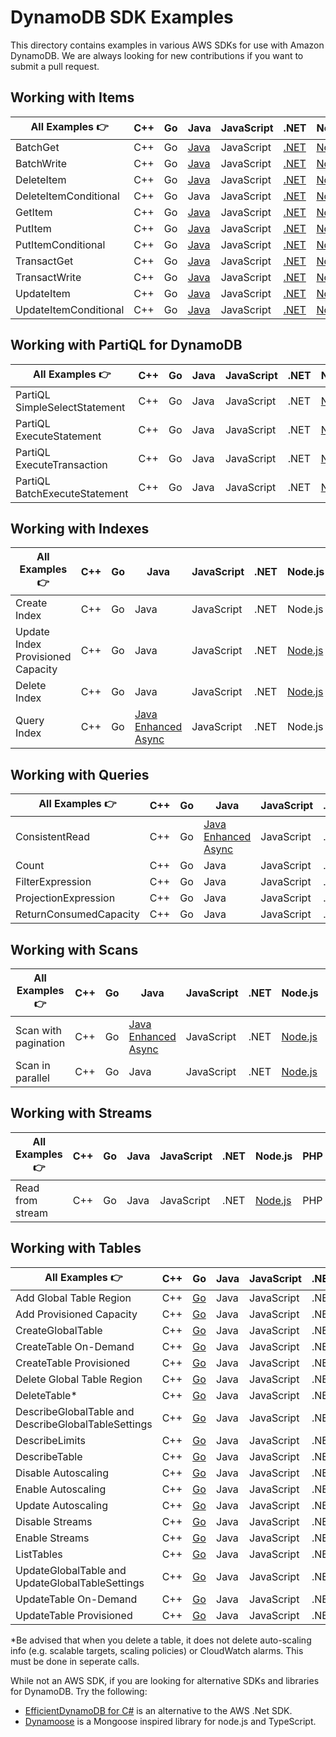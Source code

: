 # DynamoDB SDK Examples

This directory contains examples in various AWS SDKs for use with Amazon DynamoDB. We are always looking for new contributions if you want to submit a pull request.

## Working with Items

| All Examples 👉       | C++ | Go  | Java | JavaScript | .NET                                         | Node.js                                                          | PHP | Python                                                         | Rust |
| --------------------- | --- | --- | ---- | ---------- | -------------------------------------------- | ---------------------------------------------------------------- | --- | -------------------------------------------------------------- | ---- |
| BatchGet              | C++ | Go  | [Java](./java/WorkingWithItems/BatchGetItem.java) | JavaScript | [.NET](./dotnet/WorkingWithItems/BatchGetItem.cs)         | [Node.js](./node.js/WorkingWithItems/batch-get.js)               | PHP | [Python](./python/WorkingWithItems/batch_get.py)               | [Rust](./rust/working_with_items/src/batch-get/main.rs) |
| BatchWrite            | C++ | Go  | [Java](./java/WorkingWithItems/BatchWriteItem.java) | JavaScript | [.NET](./dotnet/WorkingWithItems/BatchWriteItem.cs)       | [Node.js](./node.js/WorkingWithItems/batch-write.js)             | PHP | [Python](./python/WorkingWithItems/batch_write.py)             | [Rust](./rust/working_with_items/src/batch-write/main.rs) |
| DeleteItem            | C++ | Go  | [Java](./java/WorkingWithItems/DeleteItem.java) | JavaScript | [.NET](./dotnet/WorkingWithItems/DeleteItem.cs)            | [Node.js](./node.js/WorkingWithItems/delete-item.js)             | PHP | [Python](./python/WorkingWithItems/delete_item.py)                                                       | [Rust](./rust/working_with_items/src/delete-item/main.rs) |
| DeleteItemConditional | C++ | Go  | Java | JavaScript | [.NET](./dotnet/WorkingWithItems/DeleteItemConditional.cs) | [Node.js](./node.js/WorkingWithItems/delete-item.js)                                                        | PHP | [Python](./python/WorkingWithItems/delete_item2.py)                                                          | Rust |
| GetItem               | C++ | Go  | [Java](./java/WorkingWithItems/GetItem.java) | JavaScript | [.NET](./dotnet/WorkingWithItems/GetItem.cs)               | [Node.js](./node.js/WorkingWithItems/get-item.js)                | PHP | [Python](./python/WorkingWithItems/get_item.py)                | [Rust](./rust/working_with_items/src/get-item/main.rs) |
| PutItem               | C++ | Go  | [Java](./java/WorkingWithItems/PutItem.java) | JavaScript | [.NET](./dotnet/WorkingWithItems/PutItem.cs)               | [Node.js](./node.js/WorkingWithItems/put-item.js)                | PHP | [Python](./python/WorkingWithItems/put_item.py)                | [Rust](./rust/working_with_items/src/put-item/main.rs) |
| PutItemConditional    | C++ | Go  | [Java](./java/WorkingWithItems/PutItemConditional.java) | JavaScript | [.NET](./dotnet/WorkingWithItems/PutItemConditional.cs)    | [Node.js](./node.js/WorkingWithItems/put-item-conditional.js)    | PHP | [Python](./python/WorkingWithItems/put_item_conditional.py)    | [Rust](./rust/working_with_items/src/conditional-put-item/main.rs) |
| TransactGet           | C++ | Go  | [Java](./java/WorkingWithItems/TransactGetItem.java) | JavaScript | [.NET](./dotnet/WorkingWithItems/TransactGetItems.cs)             | [Node.js](./node.js/WorkingWithItems/transact-get.js)            | PHP | [Python]((./python/WorkingWithItems/transact_get.py) )                                                         | [Rust](./rust/working_with_items/src/transact-get/main.rs) |
| TransactWrite         | C++ | Go  | [Java](./java/WorkingWithItems/TransactWriteItem.java) | JavaScript | [.NET](./dotnet/WorkingWithItems/TransactWriteItems.cs)           | [Node.js](./node.js/WorkingWithItems/transact-write.js)          | PHP | [Python](./python/WorkingWithItems/transact_write.py)          | [Rust](./rust/working_with_items/src/transact-put/main.rs) |
| UpdateItem            | C++ | Go  | [Java](./java/WorkingWithItems/UpdateItem.java)  | JavaScript | [.NET](./dotnet/WorkingWithItems/UpdateItem.cs)            | [Node.js](./node.js/WorkingWithItems/update-item.js)             | PHP | [Python](./python/WorkingWithItems/updating_item.py)           | [Rust](./rust/working_with_items/src/update-item/main.rs) |
| UpdateItemConditional | C++ | Go  | [Java](./java/WorkingWithItems/UpdateItemConditional.java) | JavaScript | [.NET](./dotnet/WorkingWithItems/UpdateItemConditional.cs) | [Node.js](./node.js/WorkingWithItems/update-item-conditional.js) | PHP | [Python](./python/WorkingWithItems/update_item_conditional.py) | [Rust](./rust/working_with_items/src/conditional-update-item/main.rs) |

## Working with PartiQL for DynamoDB

| All Examples 👉 | C++ | Go  | Java | JavaScript | .NET | Node.js | PHP | Python | Rust |
| --------------- | --- | --- | ---- | ---------- | ---- | ------- | --- | ------ | ---- |
| PartiQL SimpleSelectStatement | C++ | Go  | Java | JavaScript | .NET | [Node.js](./node.js/WorkingWithPartiQL/simple-select-statement.js) | PHP | [Python](./python/WorkingWithPartiQL/simple-select-statement.py) | Rust |
| PartiQL ExecuteStatement | C++ | Go  | Java | JavaScript | .NET | [Node.js](./node.js/WorkingWithPartiQL/execute-statement.js) | PHP | [Python](./python/WorkingWithPartiQL/execute-statement.py) | Rust |
| PartiQL ExecuteTransaction | C++ | Go  | Java | JavaScript | .NET | [Node.js](./node.js/WorkingWithPartiQL/execute-transaction.js) | PHP | [Python](./python/WorkingWithPartiQL/execute-transaction.py) | Rust |
| PartiQL BatchExecuteStatement | C++ | Go  | Java | JavaScript | .NET | [Node.js](./node.js/WorkingWithPartiQL/batch-execute-statement.js) | PHP | [Python](./python/WorkingWithPartiQL/batch-execute-statement.py) | Rust |

## Working with Indexes

| All Examples 👉 | C++ | Go  | Java | JavaScript | .NET | Node.js | PHP | Python | Rust |
| --------------- | --- | --- | ---- | ---------- | ---- | ------- | --- | ------ | ---- |
| Create Index    | C++ | Go  | Java | JavaScript | .NET | Node.js | PHP | Python | [Rust](./rust/working_with_indexes/src/create-index/main.rs) |
| Update Index Provisioned Capacity    | C++ | Go  | Java | JavaScript | .NET | [Node.js](./Node.js/WorkingWithIndexes/UpdateIndexProvisionedCapacity.js) | PHP | Python | Rust |
| Delete Index    | C++ | Go  | Java | JavaScript | .NET | [Node.js](./Node.js/WorkingWithIndexes/DeleteIndex.js) | PHP | Python | [Rust](./rust/working_with_indexes/src/delete-index/main.rs) |
| Query Index     | C++ | Go  | [Java Enhanced Async](./java/WorkingWithIndexes/TableAsyncQueryIndex.java)  | JavaScript | .NET | Node.js | PHP | Python | [Rust](./rust/working_with_indexes/src/query-index/main.rs) |

## Working with Queries

| All Examples 👉        | C++ | Go  | Java | JavaScript | .NET | Node.js                                                                   | PHP | Python                                                                  | Rust |
| ---------------------- | --- | --- | ---- | ---------- | ---- | ------------------------------------------------------------------------- | --- | ----------------------------------------------------------------------- | ---- |
| ConsistentRead         | C++ | Go  | [Java Enhanced Async](./java/WorkingWithQueries/TableAsyncQuery.java)  | JavaScript | .NET | [Node.js](./node.js/WorkingWithQueries/query-consistent-read.js)          | PHP | [Python](./python/WorkingWithQueries/query-consistent-read.py)          | [Rust](./rust/working_with_queries/src/query-consistent-read/main.rs) |
| Count                  | C++ | Go  | Java | JavaScript | .NET | [Node.js](./node.js/WorkingWithQueries/query-scan-count.js)               | PHP | [Python](./python/WorkingWithQueries/query-scan-count.py)               | Rust |
| FilterExpression       | C++ | Go  | Java | JavaScript | .NET | [Node.js](./node.js/WorkingWithQueries/query-filter-expression.js)        | PHP | [Python](./python/WorkingWithQueries/query_filter_expression.py)        | [Rust](./rust/working_with_queries/src/query-scan-filter/main.rs) |
| ProjectionExpression   | C++ | Go  | Java | JavaScript | .NET | [Node.js](./node.js/WorkingWithQueries/query-projection-expression.js)    | PHP | [Python](./python/WorkingWithQueries/query_projection_expression.py)    | [Rust](./rust/working_with_queries/src/query-projection/main.rs) |
| ReturnConsumedCapacity | C++ | Go  | Java | JavaScript | .NET | [Node.js](./node.js/WorkingWithQueries/query-return-consumed-capacity.js) | PHP | [Python](./python/WorkingWithQueries/query-return-consumed-capacity.py) | [Rust](./rust/working_with_queries/src/query-consumed-capacity/main.rs) |

## Working with Scans

| All Examples 👉          | C++ | Go  | Java | JavaScript | .NET | Node.js | PHP | Python | Rust |
| ------------------------ | --- | --- | ---- | ---------- | ---- | ------- | --- | ------ | ---- |
| Scan with pagination     | C++ | Go  | [Java Enhanced Async](./java/WorkingWithScans/TableAsyncScan.java) | JavaScript | .NET | [Node.js](./node.js/WorkingWithScans/scan-fetch-all-pagination.js) | PHP | Python | [Rust](./rust/working_with_scans/src/scan-with-pagination/main.rs) |
| Scan in parallel         | C++ | Go  | Java | JavaScript | .NET | [Node.js](./node.js/WorkingWithScans/scan-parallel-segments.js) | PHP | Python | [Rust](./rust/working_with_scans/src/scan-in-parallel/main.rs) |

## Working with Streams

| All Examples 👉  | C++ | Go  | Java | JavaScript | .NET | Node.js                                                | PHP | Python | Rust |
| ---------------- | --- | --- | ---- | ---------- | ---- | ------------------------------------------------------ | --- | ------ | ---- |
| Read from stream | C++ | Go  | Java | JavaScript | .NET | [Node.js](./node.js/WorkingWithStreams/read-stream.js) | PHP | Python | Rust |

## Working with Tables

| All Examples 👉                                     | C++ | Go  | Java | JavaScript | .NET | Node.js                                                                                   | PHP | Python                                                              | Rust |
| --------------------------------------------------- | --- | --- | ---- | ---------- | ---- | ----------------------------------------------------------------------------------------- | --- | ------------------------------------------------------------------- | ---- |
| Add Global Table Region                             | C++ | [Go](./golang/WorkingWithTables/addGlobalTableRegion/addGlobalTableRegion.go)  | Java | JavaScript | .NET | [Node.js](./node.js/WorkingWithTables/add-global-table-region.js)                         | PHP | [Python](./python/WorkingWithTables/add_global_table_region.py)     | Rust |
| Add Provisioned Capacity                            | C++ | [Go](./golang/WorkingWithTables/addProvisionedCapacity/addProvisionedCapacity.go)  | Java | JavaScript | .NET | [Node.js](./node.js/WorkingWithTables/add_provisioned_capacity.js)                        | PHP | [Python](./python/WorkingWithTables/add_provisioned_capacity.py)    | Rust |
| CreateGlobalTable                                   | C++ | [Go](./golang/WorkingWithTables/createGlobalTable/createGlobalTable.go)  | Java | JavaScript | .NET | [Node.js](./node.js/WorkingWithTables/create-global-table.js)                             | PHP | Python                                                              | Rust |
| CreateTable On-Demand                               | C++ | [Go](./golang/WorkingWithTables/createTableOnDemand/createTableOnDemand.go)  | Java | JavaScript | .NET | [Node.js](./node.js/WorkingWithTables/create_table_on_demand.js)                          | PHP | [Python](./python/WorkingWithTables/create_table_on-demand.py)      | [Rust](./rust/working_with_tables/src/create-table-on-demand/main.rs) |
| CreateTable Provisioned                             | C++ | [Go](./golang/WorkingWithTables/createTableProvisioned/createTableProvisioned.go)  | Java | JavaScript | .NET | [Node.js](./node.js/WorkingWithTables/create_table_provisioned.js)                        | PHP | [Python](./python/WorkingWithTables/create_table_provisioned.py)    | Rust |
| Delete Global Table Region                          | C++ | [Go](./golang/WorkingWithTables/deleteGlobalTableRegion/deleteGlobalTableRegion.go)  | Java | JavaScript | .NET | [Node.js](./node.js/WorkingWithTables/delete-global-table-region.js)                      | PHP | [Python](./python/WorkingWithTables/delete_global_table_region.py)  | Rust |
| DeleteTable*                                        | C++ | [Go](./golang/WorkingWithTables/deleteTable/deleteTable.go)  | Java | JavaScript | .NET | [Node.js](./node.js/WorkingWithTables/delete_table.js)                                    | PHP | [Python](./python/WorkingWithTables/delete_table.py)                | Rust |
| DescribeGlobalTable and DescribeGlobalTableSettings | C++ | [Go](./golang/WorkingWithTables/describeGlobalTable/describeGlobalTable.go)  | Java | JavaScript | .NET | [Node.js](./node.js/WorkingWithTables/describe-global-table-and-global-table-settings.js) | PHP | Python                                                              | Rust |
| DescribeLimits                                      | C++ | [Go](./golang/WorkingWithTables/describeLimits/describeLimits.go)  | Java | JavaScript | .NET | [Node.js](./node.js/WorkingWithTables/describe_limits.js)                                 | PHP | [Python](./python/WorkingWithTables/describe_limits.py)             | Rust |
| DescribeTable                                       | C++ | [Go](./golang/WorkingWithTables/describeTable/describeTable.go)  | Java | JavaScript | .NET | [Node.js](./node.js/WorkingWithTables/describe_table.js)                                  | PHP | [Python](./python/WorkingWithTables/describe_table.py)              | [Rust](rust/working_with_tables/src/describe-table/main.rs) |
| Disable Autoscaling                                 | C++ | [Go](./golang/WorkingWithTables/disableAutoscaling/disableAutoscaling.go)  | Java | JavaScript | .NET | [Node.js](./node.js/WorkingWithTables/disable_auto_scaling.js)                            | PHP | [Python](./python/WorkingWithTables/disable_auto-scaling.py)        | Rust |
| Enable Autoscaling                                  | C++ | [Go](./golang/WorkingWithTables/enableAutoscaling/enableAutoscaling.go)  | Java | JavaScript | .NET | [Node.js](./node.js/WorkingWithTables/enable_auto_scaling_v2.js)                             | PHP | [Python](./python/WorkingWithTables/enable_auto-scaling.py)         | Rust |
| Update Autoscaling                                  | C++ | [Go](./golang/WorkingWithTables/updateAutoscaling/updateAutoscaling.go)  | Java | JavaScript | .NET | [Node.js](./node.js/WorkingWithTables/update_auto_scaling_v2.js)                             | PHP | Python                                                              | Rust |
| Disable Streams                                     | C++ | [Go](./golang/WorkingWithTables/disableStreams/disableStreams.go) | Java | JavaScript | .NET | [Node.js](./node.js/WorkingWithTables/disable_streams.js)                                        | PHP | Python                                                              | [Rust](./rust/working_with_streams/src/disable-update-streams/main.rs) |
| Enable Streams                                      | C++ | [Go](./golang/WorkingWithTables/enableStreams/enableStreams.go)  | Java | JavaScript | .NET | [Node.js](./node.js/WorkingWithTables/enable_streams.js)                                  | PHP | [Python](./python/WorkingWithTables/enable_streams.py)              | [Rust](./rust/working_with_streams/src/enable-update-streams/main.rs) |
| ListTables                                          | C++ | [Go](./golang/WorkingWithTables/listTables/listTables.go)  | Java | JavaScript | .NET | [Node.js](./node.js/WorkingWithTables/list_tables.js)                                     | PHP | [Python](./python/WorkingWithTables/list_tables.py)                 | [Rust](./rust/working_with_tables/src/list-tables/main.rs) |
| UpdateGlobalTable and UpdateGlobalTableSettings     | C++ | [Go](./golang/WorkingWithTables/updateGlobalTable/updateGlobalTable.go)  | Java | JavaScript | .NET | [Node.js](./node.js/WorkingWithTables/update-global-table-and-global-table-settings.js)   | PHP | Python                                                              | Rust |
| UpdateTable On-Demand                               | C++ | [Go](./golang/WorkingWithTables/changeTableToOnDemand/changeTableToOnDemand.go)  | Java | JavaScript | .NET | [Node.js](./node.js/WorkingWithTables/table_change_to_on_demand.js)                       | PHP | [Python](./python/WorkingWithTables/table_change_to_on-demand.py)   | Rust |
| UpdateTable Provisioned                             | C++ | [Go](./golang/WorkingWithTables/changeTableToProvisioned/changeTableToProvisioned.go)  | Java | JavaScript | .NET | [Node.js](./node.js/WorkingWithTables/table_change_to_provisioned.js)                     | PHP | [Python](./python/WorkingWithTables/table_change_to_provisioned.py) | Rust |

*Be advised that when you delete a table, it does not delete auto-scaling info (e.g. scalable targets, scaling policies) or CloudWatch alarms. This must be done in seperate calls.

While not an AWS SDK, if you are looking for alternative SDKs and libraries for DynamoDB. Try the following:
* [EfficientDynamoDB for C#](https://github.com/AllocZero/EfficientDynamoDb) is an alternative to the AWS .Net SDK.
* [Dynamoose](https://dynamoosejs.com/) is a Mongoose inspired library for node.js and TypeScript.
